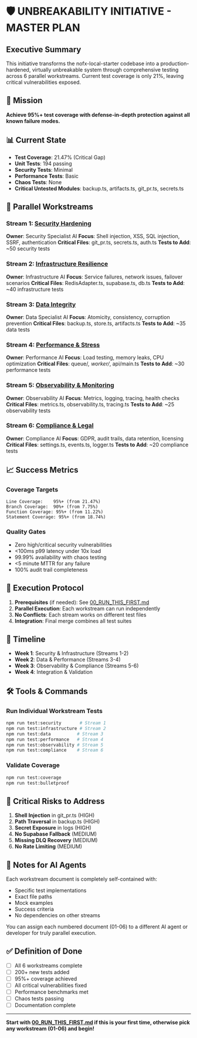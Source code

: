 # 🛡️ UNBREAKABILITY INITIATIVE - MASTER PLAN

## Executive Summary
This initiative transforms the nofx-local-starter codebase into a production-hardened, virtually unbreakable system through comprehensive testing across 6 parallel workstreams. Current test coverage is only 21%, leaving critical vulnerabilities exposed.

## 🎯 Mission
**Achieve 95%+ test coverage with defense-in-depth protection against all known failure modes.**

## 📊 Current State
- **Test Coverage**: 21.47% (Critical Gap)
- **Unit Tests**: 194 passing
- **Security Tests**: Minimal
- **Performance Tests**: Basic
- **Chaos Tests**: None
- **Critical Untested Modules**: backup.ts, artifacts.ts, git_pr.ts, secrets.ts

## 🚀 Parallel Workstreams

### Stream 1: [Security Hardening](./01_SECURITY_HARDENING.md)
**Owner**: Security Specialist AI
**Focus**: Shell injection, XSS, SQL injection, SSRF, authentication
**Critical Files**: git_pr.ts, secrets.ts, auth.ts
**Tests to Add**: ~50 security tests

### Stream 2: [Infrastructure Resilience](./02_INFRASTRUCTURE_RESILIENCE.md)
**Owner**: Infrastructure AI
**Focus**: Service failures, network issues, failover scenarios
**Critical Files**: RedisAdapter.ts, supabase.ts, db.ts
**Tests to Add**: ~40 infrastructure tests

### Stream 3: [Data Integrity](./03_DATA_INTEGRITY.md)
**Owner**: Data Specialist AI
**Focus**: Atomicity, consistency, corruption prevention
**Critical Files**: backup.ts, store.ts, artifacts.ts
**Tests to Add**: ~35 data tests

### Stream 4: [Performance & Stress](./04_PERFORMANCE_STRESS.md)
**Owner**: Performance AI
**Focus**: Load testing, memory leaks, CPU optimization
**Critical Files**: queue/*, worker/*, api/main.ts
**Tests to Add**: ~30 performance tests

### Stream 5: [Observability & Monitoring](./05_OBSERVABILITY_MONITORING.md)
**Owner**: Observability AI
**Focus**: Metrics, logging, tracing, health checks
**Critical Files**: metrics.ts, observability.ts, tracing.ts
**Tests to Add**: ~25 observability tests

### Stream 6: [Compliance & Legal](./06_COMPLIANCE_LEGAL.md)
**Owner**: Compliance AI
**Focus**: GDPR, audit trails, data retention, licensing
**Critical Files**: settings.ts, events.ts, logger.ts
**Tests to Add**: ~20 compliance tests

## 📈 Success Metrics

### Coverage Targets
```
Line Coverage:    95%+ (from 21.47%)
Branch Coverage:  90%+ (from 7.75%)
Function Coverage: 95%+ (from 11.22%)
Statement Coverage: 95%+ (from 18.74%)
```

### Quality Gates
- Zero high/critical security vulnerabilities
- <100ms p99 latency under 10x load
- 99.99% availability with chaos testing
- <5 minute MTTR for any failure
- 100% audit trail completeness

## 🔄 Execution Protocol

1. **Prerequisites** (if needed): See [00_RUN_THIS_FIRST.md](./00_RUN_THIS_FIRST.md)
2. **Parallel Execution**: Each workstream can run independently
3. **No Conflicts**: Each stream works on different test files
4. **Integration**: Final merge combines all test suites

## 📅 Timeline
- **Week 1**: Security & Infrastructure (Streams 1-2)
- **Week 2**: Data & Performance (Streams 3-4)
- **Week 3**: Observability & Compliance (Streams 5-6)
- **Week 4**: Integration & Validation

## 🛠️ Tools & Commands

### Run Individual Workstream Tests
```bash
npm run test:security       # Stream 1
npm run test:infrastructure # Stream 2
npm run test:data          # Stream 3
npm run test:performance   # Stream 4
npm run test:observability # Stream 5
npm run test:compliance    # Stream 6
```

### Validate Coverage
```bash
npm run test:coverage
npm run test:bulletproof
```

## 🚨 Critical Risks to Address

1. **Shell Injection** in git_pr.ts (HIGH)
2. **Path Traversal** in backup.ts (HIGH)
3. **Secret Exposure** in logs (HIGH)
4. **No Supabase Fallback** (MEDIUM)
5. **Missing DLQ Recovery** (MEDIUM)
6. **No Rate Limiting** (MEDIUM)

## 📝 Notes for AI Agents

Each workstream document is completely self-contained with:
- Specific test implementations
- Exact file paths
- Mock examples
- Success criteria
- No dependencies on other streams

You can assign each numbered document (01-06) to a different AI agent or developer for truly parallel execution.

## ✅ Definition of Done

- [ ] All 6 workstreams complete
- [ ] 200+ new tests added
- [ ] 95%+ coverage achieved
- [ ] All critical vulnerabilities fixed
- [ ] Performance benchmarks met
- [ ] Chaos tests passing
- [ ] Documentation complete

---

**Start with [00_RUN_THIS_FIRST.md](./00_RUN_THIS_FIRST.md) if this is your first time, otherwise pick any workstream (01-06) and begin!**